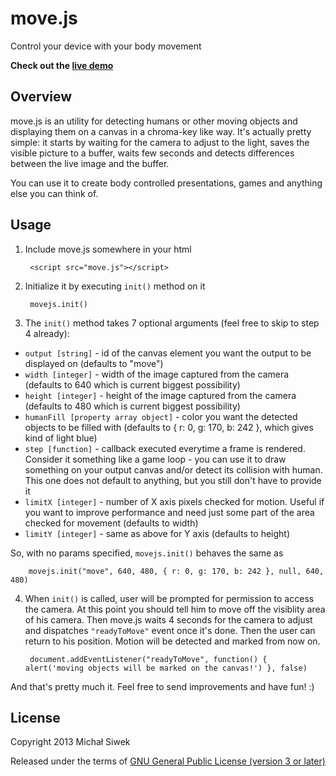 move.js
=======

Control your device with your body movement

**Check out the [live demo](http://skycocker.github.io/move.js)**

Overview
--------

move.js is an utility for detecting humans or other moving objects and displaying them on a canvas in a chroma-key like way. It's actually pretty simple: it starts by waiting for the camera to adjust to the light, saves the visible picture to a buffer, waits few seconds and detects differences between the live image and the buffer.

You can use it to create body controlled presentations, games and anything else you can think of.

Usage
-----

1. Include move.js somewhere in your html

        <script src="move.js"></script>
        
2. Initialize it by executing `init()` method on it

        movejs.init()
            
    
3. The `init()` method takes 7 optional arguments (feel free to skip to step 4 already): 
  * `output [string]` - id of the canvas element you want the output to be displayed on (defaults to "move")
  * `width [integer]` - width of the image captured from the camera (defaults to 640 which is current biggest possibility)
  * `height [integer]` - height of the image captured from the camera (defaults to 480 which is current biggest possibility)
  * `humanFill [property array object]` - color you want the detected objects to be filled with (defaults to { r: 0, g: 170, b: 242 }, which gives kind of light blue)
  * `step [function]` - callback executed everytime a frame is rendered. Consider it something like a game loop - you can use it to draw something on your output canvas and/or detect its collision with human. This one does not default to anything, but you still don't have to provide it
  * `limitX [integer]` - number of X axis pixels checked for motion. Useful if you want to improve performance and need just some part of the area checked for movement (defaults to width)
  * `limitY [integer]` - same as above for Y axis (defaults to height)
  
  So, with no params specified, `movejs.init()` behaves the same as
        
        movejs.init("move", 640, 480, { r: 0, g: 170, b: 242 }, null, 640, 480)
        
        
4. When `init()` is called, user will be prompted for permission to access the camera. At this point you should tell him to move off the visiblity area of his camera. Then move.js waits 4 seconds for the camera to adjust and dispatches `"readyToMove"` event once it's done. Then the user can return to his position. Motion will be detected and marked from now on.

        document.addEventListener("readyToMove", function() { alert('moving objects will be marked on the canvas!') }, false)

And that's pretty much it. Feel free to send improvements and have fun! :)

License
-------

Copyright 2013 Michał Siwek

Released under the terms of [GNU General Public License (version 3 or later)](http://www.gnu.org/licenses/gpl.txt)
